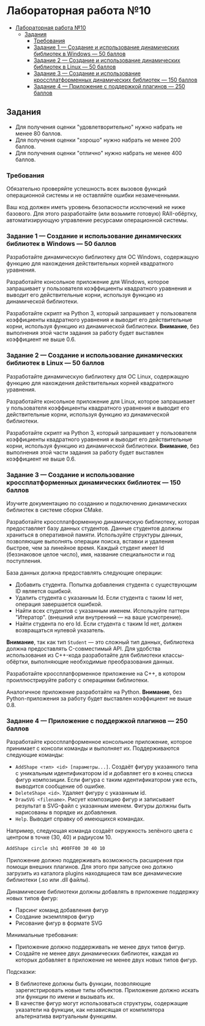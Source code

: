 # Лабораторная работа №10

- [Лабораторная работа №10](#лабораторная-работа-10)
  - [Задания](#задания)
    - [Требования](#требования)
    - [Задание 1 — Создание и использование динамических библиотек в Windows — 50 баллов](#задание-1--создание-и-использование-динамических-библиотек-в-windows--50-баллов)
    - [Задание 2 — Создание и использование динамических библиотек в Linux — 50 баллов](#задание-2--создание-и-использование-динамических-библиотек-в-linux--50-баллов)
    - [Задание 3 — Создание и использование кроссплатформенных динамических библиотек — 150 баллов](#задание-3--создание-и-использование-кроссплатформенных-динамических-библиотек--150-баллов)
    - [Задание 4 — Приложение с поддержкой плагинов — 250 баллов](#задание-4--приложение-с-поддержкой-плагинов--250-баллов)

## Задания

- Для получения оценки "удовлетворительно" нужно набрать не менее 80 баллов.
- Для получения оценки "хорошо" нужно набрать не менее 200 баллов.
- Для получения оценки "отлично" нужно набрать не менее 400 баллов.

### Требования

Обязательно проверяйте успешность всех вызовов функций операционной системы и не оставляйте ошибки незамеченными.

Ваш код должен иметь уровень безопасности исключений не ниже базового.
Для этого разработайте (или возьмите готовую) RAII-обёртку, автоматизирующую
управление ресурсами операционной системы.

### Задание 1 — Создание и использование динамических библиотек в Windows — 50 баллов

Разработайте динамическую библиотеку для ОС Windows, содержащую функцию
для нахождения действительных корней квадратного уравнения.

Разработайте консольное приложение для Windows, которое запрашивает у пользователя
коэффициенты квадратного уравнения и выводит его действительные корни, используя функцию
из динамической библиотеки.

Разработайте скрипт на Python 3, который запрашивает у пользователя
коэффициенты квадратного уравнения и выводит его действительные корни,
используя функцию из динамической библиотеки.
**Внимание**, без выполнения этой части задания за работу будет выставлен коэффициент не выше 0.6.

### Задание 2 — Создание и использование динамических библиотек в Linux — 50 баллов

Разработайте динамическую библиотеку для ОС Linux, содержащую функцию
для нахождения действительных корней квадратного уравнения.

Разработайте консольное приложение для Linux, которое запрашивает у пользователя
коэффициенты квадратного уравнения и выводит его действительные корни, используя функцию
из динамической библиотеки.

Разработайте скрипт на Python 3, который запрашивает у пользователя
коэффициенты квадратного уравнения и выводит его действительные корни,
используя функцию из динамической библиотеки.
**Внимание**, без выполнения этой части задания за работу будет выставлен коэффициент не выше 0.6.

### Задание 3 — Создание и использование кроссплатформенных динамических библиотек — 150 баллов

Изучите документацию по созданию и подключению динамических библиотек в системе сборки CMake.

Разработайте кроссплатформенную динамическую библиотеку, которая предоставляет базу данных студентов.
Данные студентов должны храниться в оперативной памяти.
Используйте структуры данных, позволяющие выполнять операции поиска, вставки и удаления быстрее,
чем за линейное время.
Каждый студент имеет Id (беззнаковое целое число), имя, название специальности и год поступления.

База данных должна предоставлять следующие операции:

- Добавить студента. Попытка добавления студента с существующим ID является ошибкой.
- Удалить студента с указанным Id. Если студента с таким Id нет, операция завершается ошибкой.
- Найти всех студентов с указанным именем. Используйте паттерн "Итератор".
  (внешний или внутренний — на ваше усмотрение).
- Найти студента по его Id. Если студента с таким Id нет, должен возвращаться нулевой указатель.

**Внимание**, так как тип `Student` — это сложный тип данных,
библиотека должна предоставлять C-совместимый API.
Для удобства использования из C++-кода разработайте для библиотеки классы-обёртки,
выполняющие необходимые преобразования данных.

Разработайте кроссплатформенное приложение на C++, в котором проиллюстрируйте работу с операциями библиотеки.

Аналогичное приложение разработайте на Python.
**Внимание**, без Python-приложения за работу будет выставлен коэффициент не выше 0.8.

### Задание 4 — Приложение с поддержкой плагинов — 250 баллов

Разработайте кроссплатформенное консольное приложение, которое принимает с консоли команды и выполняет их.
Поддерживаются следующие команды:

- `AddShape <тип> <id> [параметры...]`. Создаёт фигуру указанного типа с уникальным идентификатором id
  и добавляет его в конец списка фигур композиции. Если фигура с таким идентификатором уже есть, выводится сообщение об ошибке.
- `DeleteShape <id>`. Удаляет фигуру с указанным id.
- `DrawSVG <filename>`. Рисует композицию фигур и записывает результат в SVG-файл с указанным именем.
  Фигуры должны быть нарисованы в порядке их добавления.
- `Help`. Выводит справку об имеющихся командах.

Например, следующая команда создаёт окружность зелёного цвета с центром в точке (30, 40) и радиусом 10.

```txt
AddShape circle sh1 #00FF00 30 40 10
```

Приложение должно поддерживать возможность расширения при помощи внешних плагинов.
Для этого при запуске оно должно загрузить из каталога plugins находящиеся там
все динамические библиотеки (.so или .dll файлы).

Динамические библиотеки должны добавлять в приложение поддержку новых типов фигур:

- Парсинг команд добавления фигур
- Создание экземпляров фигур
- Рисование фигур в формате SVG

Минимальные требования:

- Приложение должно поддерживать не менее двух типов фигур.
- Создайте не менее двух динамических библиотек,
  каждая из которых добавляет в приложение не менее двух новых типов фигур.

Подсказки:

- В библиотеке должны быть функции, позволяющие зарегистрировать новые типы объектов.
  Приложение должно искать эти функции по имени и вызывать их.
- В качестве фигур могут использоваться структуры, содержащие указатели на функции,
  как независящая от компилятора альтернатива виртуальным функциям.
